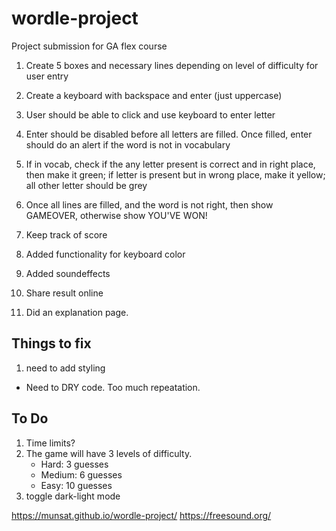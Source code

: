 # wordle-project
Project submission for GA flex course



1. Create 5 boxes and necessary lines depending on level of difficulty for user entry

1. Create a keyboard with backspace and enter (just uppercase)

1. User should be able to click and use keyboard to enter letter

1. Enter should be disabled before all letters are filled. Once filled, enter should do an alert if the word is not in vocabulary

1. If in vocab, check if the any letter present is correct and in right place, then make it green; if letter is present but in wrong place, make it yellow; all other letter should be grey

1. Once all lines are filled, and the word is not right, then show GAMEOVER, otherwise show YOU'VE WON!

1. Keep track of score 
1. Added functionality for keyboard color
1. Added  soundeffects
1. Share result online
1. Did an explanation page.

## Things to fix


1. need to add styling

- Need to DRY code. Too much repeatation.

## To Do
1. Time limits?
1. The game will have 3 levels of difficulty.
   - Hard: 3 guesses
   - Medium: 6 guesses
   - Easy: 10 guesses
1. toggle dark-light mode   




https://munsat.github.io/wordle-project/
https://freesound.org/
